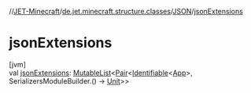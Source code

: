 //[JET-Minecraft](../../../index.md)/[de.jet.minecraft.structure.classes](../index.md)/[JSON](index.md)/[jsonExtensions](json-extensions.md)

# jsonExtensions

[jvm]\
val [jsonExtensions](json-extensions.md): [MutableList](https://kotlinlang.org/api/latest/jvm/stdlib/kotlin.collections/-mutable-list/index.html)&lt;[Pair](https://kotlinlang.org/api/latest/jvm/stdlib/kotlin/-pair/index.html)&lt;[Identifiable](../../../../JET-Native/-j-e-t--native/de.jet.library.tool.smart.identification/-identifiable/index.md)&lt;[App](../../de.jet.minecraft.structure.app/-app/index.md)&gt;, SerializersModuleBuilder.() -&gt; [Unit](https://kotlinlang.org/api/latest/jvm/stdlib/kotlin/-unit/index.html)&gt;&gt;

